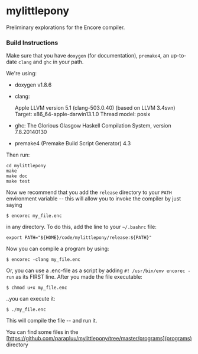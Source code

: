 mylittlepony
============

Preliminary explorations for the Encore compiler.

### Build Instructions

Make sure that you have `doxygen` (for documentation), `premake4`, an up-to-date
`clang` and `ghc` in your path.

We're using:

 - doxygen v1.8.6
 - clang:

    Apple LLVM version 5.1 (clang-503.0.40) (based on LLVM 3.4svn)
    Target: x86_64-apple-darwin13.1.0
    Thread model: posix

 - ghc: The Glorious Glasgow Haskell Compilation System, version 7.8.20140130
 - premake4 (Premake Build Script Generator) 4.3

Then run:

    cd mylittlepony
    make
    make doc
    make test

Now we recommend that you add the `release` directory to your `PATH` environment variable -- this will allow you to invoke the compiler by just saying

    $ encorec my_file.enc

in any directory. To do this, add the line to your `~/.bashrc` file:

    export PATH="${HOME}/code/mylittlepony/release:${PATH}"

Now you can compile a program by using:

    $ encorec -clang my_file.enc

Or, you can use a .enc-file as a script by adding `#! /usr/bin/env encorec -run` as its FIRST line. After you made the file executable:

    $ chmod u+x my_file.enc

..you can execute it:

    $ ./my_file.enc

This will compile the file -- and run it.

You can find some files in the [https://github.com/parapluu/mylittlepony/tree/master/programs](programs) directory
